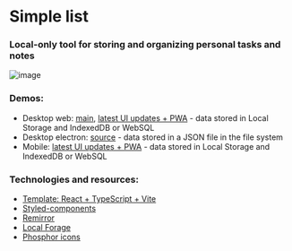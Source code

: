 # Simple list

### Local-only tool for storing and organizing personal tasks and notes

![image](https://github.com/klindukhov/simple-list/assets/61867600/13e7d674-1f6b-4d36-b9ac-355a419511b2)

### Demos:

- Desktop web: [main](https://list-plus.netlify.app/), [latest UI updates + PWA](https://list-plus-ui-improvements.netlify.app/) - data stored in Local Storage and IndexedDB or WebSQL
- Desktop electron: [source](https://github.com/klindukhov/simple-list/tree/main_electron) - data stored in a JSON file in the file system
- Mobile: [latest UI updates + PWA](https://list-plus-ui-improvements.netlify.app/) - data stored in Local Storage and IndexedDB or WebSQL

### Technologies and resources:

- [Template: React + TypeScript + Vite](https://vitejs.dev/)
- [Styled-components](https://styled-components.com/)
- [Remirror](https://remirror.io/)
- [Local Forage](https://github.com/localForage/localForage)
- [Phosphor icons](https://phosphoricons.com/)
